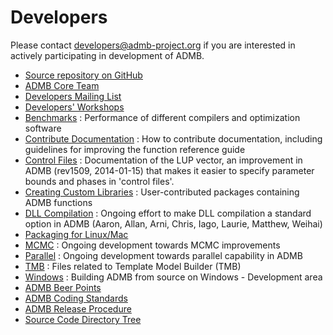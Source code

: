 #  Developers

Please contact developers@admb-project.org if you are interested in actively participating in development of ADMB.

* [Source repository on GitHub][1]
* [ADMB Core Team][2]
* [Developers Mailing List][3]
* [Developers' Workshops][4]
* [Benchmarks][5]
:  Performance of different compilers and optimization software
* [Contribute Documentation][6]
:  How to contribute documentation, including guidelines for improving the function reference guide
* [Control Files][7]
:  Documentation of the LUP vector, an improvement in ADMB (rev1509, 2014-01-15) that makes it easier to specify parameter bounds and phases in 'control files'.
* [Creating Custom Libraries][8]
:  User-contributed packages containing ADMB functions
* [DLL Compilation][9]
:  Ongoing effort to make DLL compilation a standard option in ADMB (Aaron, Allan, Arni, Chris, Iago, Laurie, Matthew, Weihai)
* [Packaging for Linux/Mac][10]
* [MCMC][11]
:  Ongoing development towards MCMC improvements
* [Parallel][12]
:  Ongoing development towards parallel capability in ADMB
* [TMB][13]
:  Files related to Template Model Builder (TMB)
* [Windows][14]
:  Building ADMB from source on Windows - Development area
* [ADMB Beer Points][15]
* [ADMB Coding Standards][16]
* [ADMB Release Procedure ][17]
* [Source Code Directory Tree ][18]



[1]: https://github.com/admb-project/admb
[2]: core-team.md
[3]: developers-mailing-list.md
[4]: workshop.md
[5]: benchmarks.md
[6]: contribute-documentation.md
[7]: ctl.md
[8]: packages.md
[9]: dll.md
[10]: packaging.md
[11]: mcmc.md
[12]: parallel.md
[13]: tmb.md
[14]: windows.md
[15]: beer-points.md
[16]: coding-standards.md
[17]: release-procedure.md
[18]: source-tree.md
